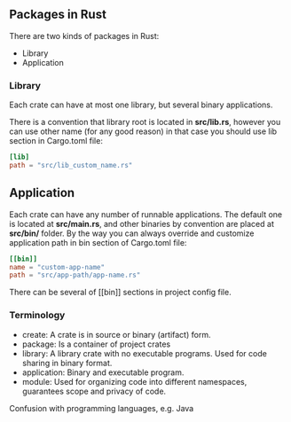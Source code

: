 
## Packages in Rust

There are two kinds of packages in Rust:
 - Library
 - Application

### Library
Each crate can have at most one library, but several binary applications.

There is a convention that library root is located in **src/lib.rs**, however you can use other name (for any good reason)
in that case you should use lib section in Cargo.toml file:

```toml
[lib]
path = "src/lib_custom_name.rs"
```

## Application
Each crate can have any number of runnable applications. The default one is located at **src/main.rs**,
and other binaries by convention are placed at **src/bin/** folder. By the way you can always override and customize application path
in bin section of Cargo.toml file:

```toml
[[bin]]
name = "custom-app-name"
path = "src/app-path/app-name.rs"
```

There can be several of [[bin]] sections in project config file.



### Terminology
- create: A crate is in source or binary (artifact) form.
- package: Is a container of project crates
- library: A library crate with no executable programs. Used for code sharing in binary format.
- application: Binary and executable program.
- module: Used for organizing code into different namespaces, guarantees scope and privacy of code.

Confusion with programming languages, e.g. Java
